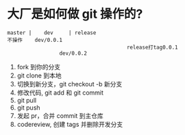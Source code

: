 # 大厂是如何做 git 操作的?

```
master |    dev     | release
不操作    dev/0.0.1     
								       release打tag0.0.1
				 dev/0.0.2
```

1. fork 到你的分支
2. git clone 到本地
3. 切换到新分支，git checkout -b 新分支
4. 修改代码, git add 和 git commit 
5. git pull
6. git push 
7. 发起 pr，合并 commit 到主仓库
8. codereview, 创建 tags 并删除开发分支